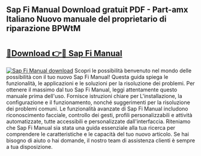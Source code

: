 ## Sap Fi Manual Download gratuit PDF - Part-amx Italiano Nuovo manuale del proprietario di riparazione BPWtM

# <h2><a href="http://dfgvs8v.blite.top/?on=Sap+Fi+Manual">🔗Download 👉🔴 Sap Fi Manual</a></h2>

[![Sap Fi Manual download](https://i.imgur.com/lujVjoI.png)](http://dfgvs8v.blite.top/?on=Sap+Fi+Manual)
Scopri le possibilità benvenuto nel mondo delle possibilità con il tuo nuovo Sap Fi Manual! Questa guida spiega le funzionalità, le applicazioni e le soluzioni per la risoluzione dei problemi. Per ottenere il massimo dal tuo Sap Fi Manual, leggi attentamente questo manuale prima dell'uso. Fornisce istruzioni chiare per L'installazione, la configurazione e il funzionamento, nonché suggerimenti per la risoluzione dei problemi comuni. Le funzionalità avanzate di Sap Fi Manual includono riconoscimento facciale, controllo dei gesti, profili personalizzabili e attività automatizzate, tutte accessibili e personalizzate dall'interfaccia. Riteniamo che Sap Fi Manual sia stata una guida essenziale alla tua ricerca per comprendere le caratteristiche e le capacità del tuo nuovo articolo. Se hai bisogno di aiuto o hai domande, il nostro team di assistenza clienti è sempre a tua disposizione.
